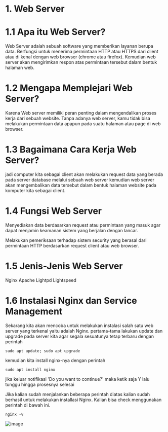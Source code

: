 # 1. Web Server

# 1.1 Apa itu Web Server?

Web Server adalah sebuah software yang memberikan layanan berupa data. Berfungsi untuk menerima permintaan HTTP atau HTTPS dari client atau di kenal dengan web browser (chrome atau firefox). Kemudian web server akan mengirimkan respon atas permintaan tersebut dalam bentuk halaman web.

# 1.2 Mengapa Memplejari Web Server?

Karena Web server memiliki peran penting dalam mengendalikan proses kerja dari sebuah website. Tanpa adanya web server, kamu tidak bisa melakukan permintaan data apapun pada suatu halaman atau page di web browser.


# 1.3 Bagaimana Cara Kerja Web Server?

jadi computer kita sebagai client akan melakukan request data yang berada pada server database melalui sebuah web server kemudian web server akan mengembalikan data tersebut dalam bentuk halaman website pada komputer kita sebagai client.

# 1.4 Fungsi Web Server

Menyediakan data berdasarkan request atau permintaan yang masuk agar dapat menjamin keamanan sistem yang berjalan dengan lancar.

Melakukan pemeriksaan terhadap sistem security yang berasal dari permintaan HTTP berdasarkan request client atau web browser.

# 1.5 Jenis-Jenis Web Server

 Nginx
 Apache
 Lightpd
 Lightspeed

# 1.6 Instalasi Nginx dan Service Management

Sekarang kita akan mencoba untuk melakukan instalasi salah satu web server yang terkenal yaitu adalah Nginx.
pertama-tama lakukan update dan upgrade pada server kita agar segala sesuatunya tetap terbaru dengan perintah 

```sudo apt update; sudo apt upgrade```

kemudian kita install nginx-nya dengan perintah 

```sudo apt install nginx```

jika keluar notifikasi 'Do you want to continue?' maka ketik saja Y lalu tunggu hingga prosesnya selesai


Jika kalian sudah menjalankan beberapa perintah diatas kalian sudah berhasil untuk melakukan installasi Nginx. Kalian bisa check menggunakan perintah di bawah ini.

```nginx -v```

![image](https://user-images.githubusercontent.com/18206510/187915937-b680852a-62f9-4c48-aa6b-f585adabb2c9.png)






















